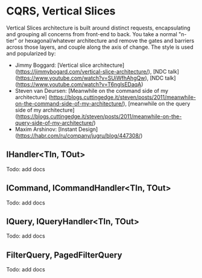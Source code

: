 # CQRS, Vertical Slices
Vertical Slices architecture is built around distinct requests, encapsulating and grouping all concerns from front-end to back. You take a normal "n-tier" or hexagonal/whatever architecture and remove the gates and barriers across those layers, and couple along the axis of change. The style is used and popularized by:
- Jimmy Boggard: [Vertical slice architecture] (https://jimmybogard.com/vertical-slice-architecture/), [NDC talk] (https://www.youtube.com/watch?v=SUiWfhAhgQw), [NDC talk] (https://www.youtube.com/watch?v=T6nglsEDaqA)
- Steven van Deursen: [Meanwhile on the command side of my architecture] (https://blogs.cuttingedge.it/steven/posts/2011/meanwhile-on-the-command-side-of-my-architecture/), [meanwhile on the query side of my architecture] (https://blogs.cuttingedge.it/steven/posts/2011/meanwhile-on-the-query-side-of-my-architecture/)
- Maxim Arshinov: [Instant Design] (https://habr.com/ru/company/jugru/blog/447308/)

## IHandler<TIn, TOut>
Todo: add docs

## ICommand<T>, ICommandHandler<TIn, TOut>
Todo: add docs

## IQuery<T>, IQueryHandler<TIn, TOut>
Todo: add docs

## FilterQuery, PagedFilterQuery
Todo: add docs
